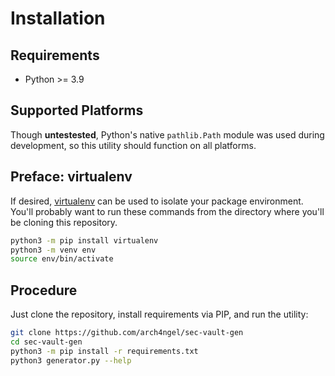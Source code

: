 # Installation

## Requirements

- Python >= 3.9

## Supported Platforms

Though **untestested**, Python's native `pathlib.Path` module was used during development, so this
utility should function on all platforms.

## Preface: virtualenv

If desired, [virtualenv](https://virtualenv.pypa.io/en/latest/) can be used to isolate your package
environment. You'll probably want to run these commands from the directory where you'll be cloning
this repository.

```bash
python3 -m pip install virtualenv
python3 -m venv env
source env/bin/activate
```

## Procedure

Just clone the repository, install requirements via PIP, and run the utility:

```bash
git clone https://github.com/arch4ngel/sec-vault-gen
cd sec-vault-gen
python3 -m pip install -r requirements.txt
python3 generator.py --help
```
